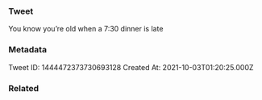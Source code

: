### Tweet
You know you’re old when a 7:30 dinner is late

### Metadata
Tweet ID: 1444472373730693128
Created At: 2021-10-03T01:20:25.000Z

### Related

